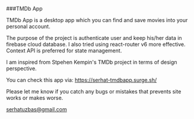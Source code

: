 ###TMDb App

TMDb App is a desktop app which you can find and save movies into your personal account.

The purpose of the project is authenticate user and keep his/her data in firebase cloud database. 
I also tried using react-router v6 more effective. 
Context API is preferred for state management.

I am inspired from Stpehen Kempin's TMDb project in terms of design perspective. 

You can check this app via: https://serhat-tmdbapp.surge.sh/

Please let me know if you catch any bugs or mistakes that prevents site works or makes worse.

serhatuzbas@gmail.com


